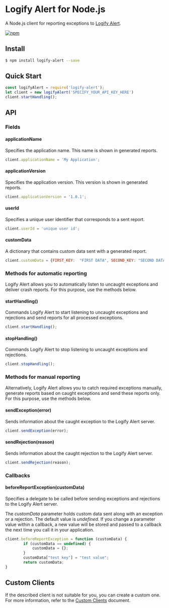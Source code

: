 # Logify Alert for Node.js

A Node.js client for reporting exceptions to [Logify Alert](https://logify.devexpress.com/).

[![npm](https://img.shields.io/npm/v/logify-alert.svg)](https://www.npmjs.com/package/logify-alert)

## Install

```sh
$ npm install logify-alert --save
```

## Quick Start

```javascript
const logifyAlert = require('logify-alert');
let client = new logifyAlert('SPECIFY_YOUR_API_KEY_HERE')
client.startHandling();
```

## API

### Fields

#### applicationName

Specifies the application name. This name is shown in generated reports.

```javascript
client.applicationName = 'My Application';
```

#### applicationVersion

Specifies the application version. This version is shown in generated reports. 

```javascript
client.applicationVersion = '1.0.1';
```

#### userId

Specifies a unique user identifier that corresponds to a sent report.

```javascript
client.userId = 'unique user id';
```

#### customData

A dictionary that contains custom data sent with a generated report. 

```javascript
client.customData = {FIRST_KEY:  "FIRST DATA", SECOND_KEY: "SECOND DATA"};
```

### Methods for automatic reporting

Logify Alert allows you to automatically listen to uncaught exceptions and deliver crash reports. For this purpose, use the methods below.

#### startHandling()

Commands Logify Alert to start listening to uncaught exceptions and rejections and send reports for all processed exceptions. 

```javascript
client.startHandling();
```

#### stopHandling()

Commands Logify Alert to stop listening to uncaught exceptions and rejections. 

```javascript
client.stopHandling();
```

### Methods for manual reporting

Alternatively, Logify Alert allows you to catch required exceptions manually, generate reports based on caught exceptions and send these reports only. For this purpose, use the methods below.

#### sendException(error)

Sends information about the caught exception to the Logify Alert server.

```javascript
client.sendException(error);
```

#### sendRejection(reason)

Sends information about the caught rejection to the Logify Alert server.

```javascript
client.sendRejection(reason);
```

### Callbacks

#### beforeReportException(customData)

Specifies a delegate to be called before sending exceptions and rejections to the Logify Alert server.

The *customData* parameter holds custom data sent along with an exception or a rejection. The default value is *undefined*. If you change a parameter value within a callback, a new value will be stored and passed to a callback the next time you call it in your application.

```javascript
client.beforeReportException = function (customData) {
        if (customData == undefined) {
            customData = {};
        }
        customData["test key"] = "test value";
        return customData;
}
```

## Custom Clients
If the described client is not suitable for you, you can create a custom one. For more information, refer to the [Custom Clients](https://github.com/DevExpress/Logify.Alert.Clients/blob/develop/CustomClients.md) document.
